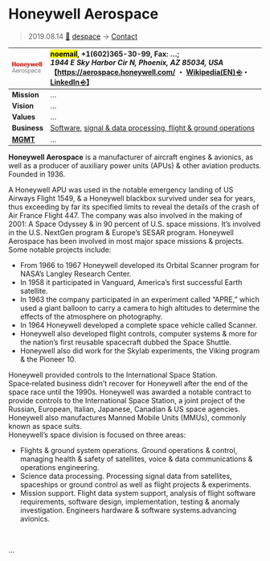 # Honeywell Aerospace
> 2019.08.14 [🚀](../../index/index.md) [despace](../index.md) → [Contact](../contact.md)

|[![](../f/con/h/honeywell_as_logo1_thumb.jpg)](../f/con/h/honeywell_as_logo1.png)|<mark>noemail</mark>, +1(602)365-30-99, Fax: …;<br> *1944 E Sky Harbor Cir N, Phoenix, AZ 85034, USA*<br> 【<https://aerospace.honeywell.com/> ・ [Wikipedia(EN) ⎆](https://en.wikipedia.org/wiki/Honeywell_Aerospace)・ [LinkedIn ⎆](https://www.linkedin.com/company/honeywell-aerospace)】|
|:--|:--|
|**Mission**|…|
|**Vision**|…|
|**Values**|…|
|**Business**|[Software](../soft.md), [signal & data processing, flight & ground operations](../scs.md)|
|**[MGMT](../mgmt.md)**|…|

**Honeywell Aerospace** is a manufacturer of aircraft engines & avionics, as well as a producer of auxiliary power units (APUs) & other aviation products. Founded in 1936.

A Honeywell APU was used in the notable emergency landing of US Airways Flight 1549, & a Honeywell blackbox survived under sea for years, thus exceeding by far its specified limits to reveal the details of the crash of Air France Flight 447. The company was also involved in the making of 2001: A Space Odyssey & in 90 percent of U.S. space missions. It’s involved in the U.S. NextGen program & Europe’s SESAR program. Honeywell Aerospace has been involved in most major space missions & projects. Some notable projects include:

   - From 1966 to 1967 Honeywell developed its Orbital Scanner program for NASA’s Langley Research Center.
   - In 1958 it participated in Vanguard, America’s first successful Earth satellite.
   - In 1963 the company participated in an experiment called “APRE,” which used a giant balloon to carry a camera to high altitudes to determine the effects of the atmosphere on photography.
   - In 1964 Honeywell developed a complete space vehicle called Scanner.
   - Honeywell also developed flight controls, computer systems & more for the nation’s first reusable spacecraft dubbed the Space Shuttle.
   - Honeywell also did work for the Skylab experiments, the Viking program & the Pioneer 10.

Honeywell provided controls to the International Space Station. Space‑related business didn’t recover for Honeywell after the end of the space race until the 1990s. Honeywell was awarded a notable contract to provide controls to the International Space Station, a joint project of the Russian, European, Italian, Japanese, Canadian & US space agencies. Honeywell also manufactures Manned Mobile Units (MMUs), commonly known as space suits.  
Honeywell’s space division is focused on three areas:

   - Flights & ground system operations. Ground operations & control, managing health & safety of satellites, voice & data communications & operations engineering.
   - Science data processing. Processing signal data from satellites, spaceships or ground control as well as flight projects & experiments.
   - Mission support. Flight data system support, analysis of flight software requirements, software design, implementation, testing & anomaly investigation. Engineers hardware & software systems.advancing avionics.

<p style="page-break-after:always"> </p>

…
